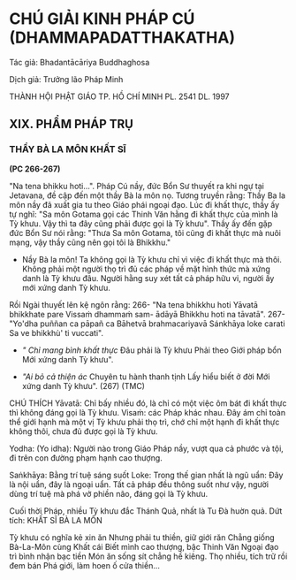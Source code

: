 # CHÚ GIẢI KINH PHÁP CÚ (DHAMMAPADATTHAKATHA)

Tác giả: Bhadantācāriya Buddhaghosa

Dịch giả: Trưởng lão Pháp Minh

THÀNH HỘI PHẬT GIÁO TP. HỒ CHÍ MINH
PL. 2541 DL. 1997

## XIX. PHẨM PHÁP TRỤ

### THẦY BÀ LA MÔN KHẤT SĨ

**(PC 266-267)**

"Na tena bhikku hoti...".
Pháp Cú nầy, đức Bổn Sư thuyết ra khi ngự tại Jetavana, đề cập đến một thầy Bà la môn nọ.
Tương truyền rằng: Thầy Ba la môn nầy đã xuất gia tu theo Giáo phái ngoại đạo. Lúc đi khất thực, thầy ấy tự nghĩ: "Sa môn Gotama gọi các Thinh Văn hằng đi khất thực của mình là Tỳ khưu. Vậy thì ta đây cũng phải được gọi là Tỳ khưu". Thầy ấy đến gặp đức Bổn Sư nói rằng: "Thưa Sa môn
Gotama, tôi cũng đi khất thực mà nuôi mạng, vậy thầy cũng nên gọi tôi là Bhikkhu."

- Nầy Bà la môn! Ta không gọi là Tỳ khưu chỉ vì việc đi khất thực mà thôi. Không phải một người thọ trì đủ các pháp về mặt hình thức mà xứng danh là Tỳ khưu đâu. Người hằng suy xét tất cả pháp hữu vi, người ấy mới xứng danh Tỳ khưu.

Rồi Ngài thuyết lên kệ ngôn rằng: 266- "Na tena bhikkhu hoti
Yāvatā bhikkhate pare
Vissaṁ dhammaṁ sam- ādāyā
Bhikkhu hoti na tāvatā". 267- "Yo'dha puññan ca pāpañ ca
Bāhetvā brahmacariyavā
Sánkhāya loke carati
Sa ve bhikkhù' ti vuccati".

- _" Chỉ mang bình khất thực_ Đâu phải là Tỳ khưu
  Phải theo Giới pháp bổn
  Mới xứng danh Tỳ khưu".

- _"Ai bỏ cả thiện ác_
  Chuyên tu hành thanh tịnh
  Lấy hiểu biết ở đời
  Mới xứng danh Tỳ khưu". (267) (TMC)

CHÚ THÍCH
Yāvatā: Chỉ bấy nhiều đó, là chỉ có một việc ôm bát đi khất thực thì không đáng gọi là Tỳ khưu.
Visaṁ: các Pháp khác nhau. Đây ám chỉ toàn thể giới hạnh mà một vị Tỳ khưu phải thọ trì, chớ chỉ một hạnh đi khất thực không thôi, chưa đủ được gọi là Tỳ khưu.

Yodha: (Yo idha): Người nào trong Giáo Pháp nầy, vượt qua cả phước và tội, đi trên con đường phạm hạnh cao thượng.

Saṅkhāya: Bằng trí tuệ sáng suốt
Loke: Trong thế gian nhất là ngũ uẩn: Đây là nội uẩn, đây là ngoại uẩn. Tất cả pháp đều thông suốt như vậy, người dùng trí tuệ mà phá vở phiền não, đáng gọi là Tỳ khưu.

Cuối thời Pháp, nhiều Tỳ khưu đắc Thánh Quả, nhất là Tu Đà huờn quả.
Dứt tích: KHẤT SĨ BÀ LA MÔN

Tỳ khưu có nghĩa kẻ xin ăn
Nhưng phải tu thiền, giữ giới răn
Chẳng giống Bà-La-Môn cùng Khất cái
Biết mình cao thượng, bậc Thinh Văn
Ngoại đạo trì bình nhận bạc tiền
Món ăn sống sít chẳng hề kiêng.
Thọ nhiều, tích trữ rồi đem bán
Phá giới, làm hoen ố cửa thiền...
